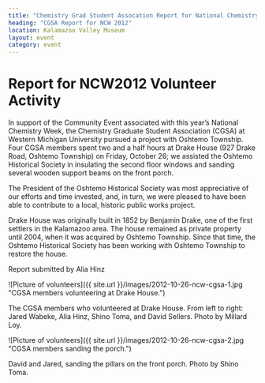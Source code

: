 ```yaml
---
title: "Chemistry Grad Student Assocation Report for National Chemistry Week 2012"
heading: "CGSA Report for NCW 2012"
location: Kalamazoo Valley Museum
layout: event
category: event
---
```


Report for NCW2012 Volunteer Activity
===

In support of the Community Event associated with this year’s National Chemistry Week, the Chemistry Graduate Student Association (CGSA) at Western Michigan University pursued a project with Oshtemo Township. Four CGSA members spent two and a half hours at Drake House (927 Drake Road, Oshtemo Township) on Friday, October 26; we assisted the Oshtemo Historical Society in insulating the second floor windows and sanding several wooden support beams on the front porch.

The President of the Oshtemo Historical Society was most appreciative of our efforts and time invested, and, in turn, we were pleased to have been able to contribute to a local, historic public works project.

Drake House was originally built in 1852 by Benjamin Drake, one of the first settlers in the Kalamazoo area. The house remained as private property until 2004, when it was acquired by Oshtemo Township. Since that time, the Oshtemo Historical Society has been working with Oshtemo Township to restore the house.

Report submitted by Alia Hinz

![Picture of volunteers]({{ site.url }}/images/2012-10-26-ncw-cgsa-1.jpg "CGSA members volunteering at Drake House.")

The CGSA members who volunteered at Drake House. From left to right: Jared Wabeke, Alia Hinz, Shino Toma, and David Sellers. Photo by Millard Loy.

![Picture of volunteers]({{ site.url }}/images/2012-10-26-ncw-cgsa-2.jpg "CGSA members sanding the porch.")

David and Jared, sanding the pillars on the front porch. Photo by Shino Toma.